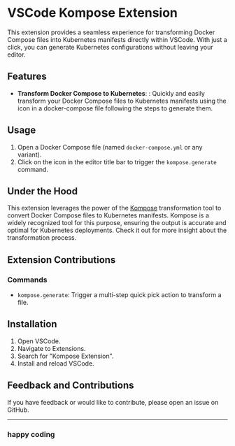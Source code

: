 # VSCode Kompose Extension

This extension provides a seamless experience for transforming Docker Compose files into Kubernetes manifests directly within VSCode. With just a click, you can generate Kubernetes configurations without leaving your editor.

## Features

- **Transform Docker Compose to Kubernetes**: : Quickly and easily transform your Docker Compose files to Kubernetes manifests using the icon in a docker-compose file following the steps to generate them.

## Usage

1. Open a Docker Compose file (named `docker-compose.yml` or any variant).
2. Click on the icon in the editor title bar to trigger the `kompose.generate` command.

## Under the Hood

This extension leverages the power of the [Kompose](https://kompose.io/) transformation tool to convert Docker Compose files to Kubernetes manifests. Kompose is a widely recognized tool for this purpose, ensuring the output is accurate and optimal for Kubernetes deployments. Check it out for more insight about the transformation process.

## Extension Contributions

### Commands

- `kompose.generate`: Trigger a multi-step quick pick action to transform a file.

## Installation

1. Open VSCode.
2. Navigate to Extensions.
3. Search for "Kompose Extension".
4. Install and reload VSCode.

## Feedback and Contributions

If you have feedback or would like to contribute, please open an issue on GitHub.

---

### happy coding
